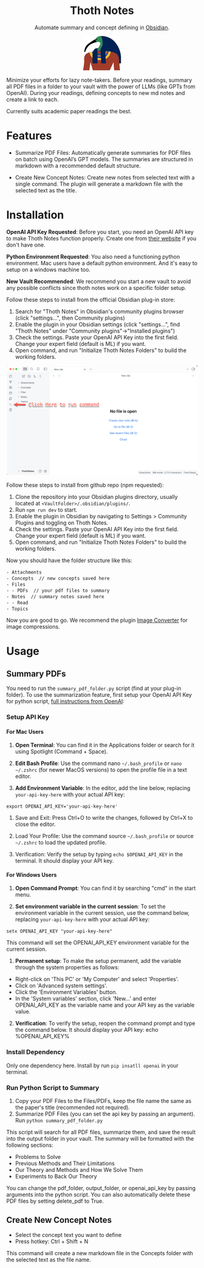 <h1 align="center">Thoth Notes</h1>

<p align="center">Automate summary and concept defining in <a href="https://obsidian.md/">Obsidian</a>.</p>
<p align="center">
  <img src="icon.png" width=100px>
</p>



Minimize your efforts for lazy note-takers. Before your readings, summary all PDF files in a folder to your vault with the power of LLMs (like GPTs from OpenAI). During your readings, defining concepts to new md notes and create a link to each.

Currently suits academic paper readings the best.

# Features

  - Summarize PDF Files: Automatically generate summaries for PDF files on batch using OpenAI’s GPT models. The summaries are structured in markdown with a recommended default structure.



  - Create New Concept Notes: Create new notes from selected text with a single command. The plugin will generate a markdown file with the selected text as the title.

# Installation

**OpenAI API Key Requested**: Before you start, you need an OpenAI API key to make Thoth Notes function properly. Create one from [their website](https://platform.openai.com/api-keys) if you don't have one.

**Python Environment Requested**: You also need a functioning python environment. Mac users have a default python environment. And it's easy to setup on a windows machine too.

**New Vault Recommended**: We recommend you start a new vault to avoid any possible conflicts since thoth notes work on a specific folder setup.

Follow these steps to install from the official Obsidian plug-in store:

  1. Search for "Thoth Notes" in Obsidian's community plugins browser (click "settings...", then Community plugins)
  2. Enable the plugin in your Obsidian settings (click "settings...", find "Thoth Notes" under "Community plugins"->"Installed plugins")
  3. Check the settings. Paste your OpenAI API Key into the first field. Change your expert field (default is ML) if you want. 
  4. Open command, and run "Initialize Thoth Notes Folders" to build the working folders.
  
<img src="obsidian_command_button.png" width="600px">

Follow these steps to install from github repo (npm requested):
  1. Clone the repository into your Obsidian plugins directory, usually located at `<VaultFolder>/.obsidian/plugins/`.
  2. Run `npm run dev` to start.
  3. Enable the plugin in Obsidian by navigating to Settings > Community Plugins and toggling on Thoth Notes.
  3. Check the settings. Paste your OpenAI API Key into the first field. Change your expert field (default is ML) if you want. 
  4. Open command, and run "Initialize Thoth Notes Folders" to build the working folders.

Now you should have the folder structure like this:

```
- Attachments
- Concepts  // new concepts saved here
- Files
- - PDFs  // your pdf files to summary
- Notes  // summary notes saved here
- - Read
- Topics
```

Now you are good to go. We recommend the plugin [Image Converter](https://github.com/xryul/obsidian-image-converter) for image compressions.



  


# Usage

## Summary PDFs

You need to run the `summary_pdf_folder.py` script (find at your plug-in folder). To use the summarization feature, first setup your OpenAI API Key for python script, [full instructions from OpenAI](https://platform.openai.com/docs/quickstart/step-2-set-up-your-api-key):

### Setup API Key

#### For Mac Users

1. **Open Terminal**: You can find it in the Applications folder or search for it using Spotlight (Command + Space).

2. **Edit Bash Profile**: Use the command nano `~/.bash_profile` or `nano ~/.zshrc` (for newer MacOS versions) to open the profile file in a text editor.

3. **Add Environment Variable**: In the editor, add the line below, replacing `your-api-key-here` with your actual API key:

```
export OPENAI_API_KEY='your-api-key-here'
```

1. Save and Exit: Press Ctrl+O to write the changes, followed by Ctrl+X to close the editor.

2. Load Your Profile: Use the command source `~/.bash_profile` or source `~/.zshrc` to load the updated profile.

3. Verification: Verify the setup by typing `echo $OPENAI_API_KEY` in the terminal. It should display your API key.

#### For Windows Users

1. **Open Command Prompt**: You can find it by searching "cmd" in the start menu.

2. **Set environment variable in the current session**: To set the environment variable in the current session, use the command below, replacing `your-api-key-here` with your actual API key:

```
setx OPENAI_API_KEY "your-api-key-here"
```

This command will set the OPENAI_API_KEY environment variable for the current session.

1. **Permanent setup**: To make the setup permanent, add the variable through the system properties as follows:

- Right-click on 'This PC' or 'My Computer' and select 'Properties'.
- Click on 'Advanced system settings'.
- Click the 'Environment Variables' button.
- In the 'System variables' section, click 'New...' and enter OPENAI_API_KEY as the variable name and your API key as the variable value.

2. **Verification**: To verify the setup, reopen the command prompt and type the command below. It should display your API key: echo %OPENAI_API_KEY%


### Install Dependency

Only one dependency here. Install by run `pip insatll openai` in your terminal.

### Run Python Script to Summary

1. Copy your PDF Files to the Files/PDFs, keep the file name the same as the paper's title (recommended not required).
2. Summarize PDF Files (you can set the api key by passing an argument). Run `python summary_pdf_folder.py`

This script will search for all PDF files, summarize them, and save the result into the output folder in your vault. The summary will be formatted with the following sections:

  - Problems to Solve
  - Previous Methods and Their Limitations
  - Our Theory and Methods and How We Solve Them
  - Experiments to Back Our Theory

You can change the pdf_folder, output_folder, or openai_api_key by passing arguments into the python script. You can also automatically delete these PDF files by setting delete_pdf to True.

## Create New Concept Notes

  - Select the concept text you want to define
  - Press hotkey: Ctrl + Shift + N

This command will create a new markdown file in the Concepts folder with the selected text as the file name. 
